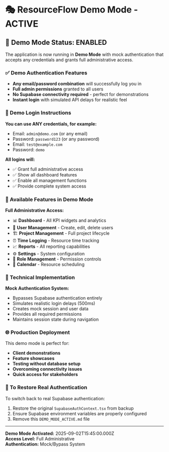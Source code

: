 # 🎭 ResourceFlow Demo Mode - ACTIVE

## 🚀 Demo Mode Status: ENABLED

The application is now running in **Demo Mode** with mock authentication that accepts any credentials and grants full administrative access.

### ✅ Demo Authentication Features
- **Any email/password combination** will successfully log you in
- **Full admin permissions** granted to all users
- **No Supabase connectivity required** - perfect for demonstrations
- **Instant login** with simulated API delays for realistic feel

### 🔑 Demo Login Instructions

**You can use ANY credentials, for example:**
- Email: `admin@demo.com` (or any email)
- Password: `password123` (or any password)
- Email: `test@example.com` 
- Password: `demo`

**All logins will:**
- ✅ Grant full administrative access
- ✅ Show all dashboard features
- ✅ Enable all management functions
- ✅ Provide complete system access

### 🎯 Available Features in Demo Mode

**Full Administrative Access:**
- 📊 **Dashboard** - All KPI widgets and analytics
- 👥 **User Management** - Create, edit, delete users
- 🏗️ **Project Management** - Full project lifecycle
- ⏰ **Time Logging** - Resource time tracking
- 📈 **Reports** - All reporting capabilities
- ⚙️ **Settings** - System configuration
- 🔐 **Role Management** - Permission controls
- 📅 **Calendar** - Resource scheduling

### 🔧 Technical Implementation

**Mock Authentication System:**
- Bypasses Supabase authentication entirely
- Simulates realistic login delays (500ms)
- Creates mock session and user data
- Provides all required permissions
- Maintains session state during navigation

### 🌐 Production Deployment

This demo mode is perfect for:
- **Client demonstrations**
- **Feature showcases** 
- **Testing without database setup**
- **Overcoming connectivity issues**
- **Quick access for stakeholders**

### 🔄 To Restore Real Authentication

To switch back to real Supabase authentication:
1. Restore the original `SupabaseAuthContext.tsx` from backup
2. Ensure Supabase environment variables are properly configured
3. Remove this `DEMO_MODE_ACTIVE.md` file

---
**Demo Mode Activated:** 2025-09-02T15:45:00.000Z  
**Access Level:** Full Administrative  
**Authentication:** Mock/Bypass System
